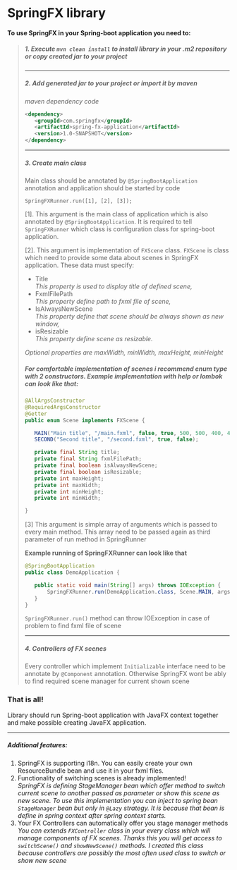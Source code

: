 # SpringFX library

#### To use SpringFX in your Spring-boot application you need to:</b>

>##### 1. Execute `mvn clean install` to install library in your .m2 repository or copy created jar to your project
>
>---
>##### 2. Add generated jar to your project or import it by maven
>*maven dependency code*
>```xml
><dependency>
>    <groupId>com.springfx</groupId>
>    <artifactId>spring-fx-application</artifactId>
>    <version>1.0-SNAPSHOT</version>
></dependency>
>```
> ---
>##### 3. Create main class
> Main class should be annotated by `@SpringBootApplication` annotation and application should be started by code
>```
>SpringFXRunner.run([1], [2], [3]);
>```
> 
>[1]. This argument is the main class of application which is also annotated by `@SpringBootApplication`. It is required to 
>tell `SpringFXRunner` which class is configuration class for spring-boot application.
> 
>[2]. This argument is implementation of `FXScene` class. `FXScene` is class which need to provide some data about scenes in SpringFX application.
>These data must specify:
>
>* Title
> <br> *This property is used to display title of defined scene,*
>* FxmlFilePath
> <br> *This property define path to fxml file of scene,* 
>* IsAlwaysNewScene
> <br> *This property define that scene should be always shown as new window,* 
>* isResizable
> <br> *This property define scene as resizable.*
>
> *Optional properties are maxWidth, minWidth, maxHeight, minHeight*
>
> ##### For comfortable implementation of scenes i recommend enum type with 2 constructors. Example implementation with help or lombok can look like that:
>
>```java
>@AllArgsConstructor
>@RequiredArgsConstructor
>@Getter
>public enum Scene implements FXScene {
>
>    MAIN("Main title", "/main.fxml", false, true, 500, 500, 400, 400),
>    SECOND("Second title", "/second.fxml", true, false);
>
>    private final String title;
>    private final String fxmlFilePath;
>    private final boolean isAlwaysNewScene;
>    private final boolean isResizable;
>    private int maxHeight;
>    private int maxWidth;
>    private int minHeight;
>    private int minWidth;
>
>}
>```
>
>[3] This argument is simple array of arguments which is passed to every main method. This array need to be passed again as third parameter of run method in SpringRunner
>
> <b>Example running of SpringFXRunner can look like that</b>
>```java
>@SpringBootApplication
>public class DemoApplication {
>
>    public static void main(String[] args) throws IOException {
>        SpringFXRunner.run(DemoApplication.class, Scene.MAIN, args);
>    }
>}    
>```
>
> `SpringFXRunner.run()` method can throw IOException in case of problem to find fxml file of scene
>
> ---
>##### 4. Controllers of FX scenes
> Every controller which implement `Initializable` interface need to be annotate by `@Component` annotation.
> Otherwise SpringFX wont be ably to find required scene manager for current shown scene
### That is all!
Library should run Spring-boot application with JavaFX context together and make possible creating JavaFX application.

---
##### Additional features:
1. SpringFX is supporting i18n. You can easily create your own ResourceBundle bean and use it in your fxml files.
2. Functionality of switching scenes is already implemented! <br>
   *SpringFX is defining StageManager bean which offer method to switch current scene to another passed as parameter or show this scene as new scene.
   To use this implementation you can inject to spring bean `StageManager` bean but only in `@Lazy` strategy. 
   It is because that bean is define in spring context after spring context starts.*
3. Your FX Controllers can automatically offer you stage manager methods <br>
   *You can extends `FXController` class in your every class which will manage components of FX scenes. Thanks this you will get access to `switchScene()` and `showNewScene()` methods.
   I created this class because controllers are possibly the most often used class to switch or show new scene*
    
